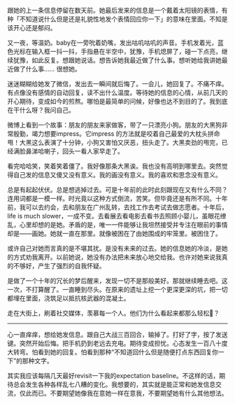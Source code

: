 跟她的上一条信息停留在数天前。她最后发来的信息是一个戴着太阳镜的表情，有种「不知道说什么但是还是礼貌性地发个表情回应你一下」的意味在里面。不知是该开心还是郁闷。

又一夜，等温奶。baby在一旁吮着奶嘴，发出咕叽咕叽的声音。手机发着光，蓝色光标在输入框一抖一抖，手指悬在半空中，犹豫，手机熄屏了，碰一下点亮，继续犹豫，如此反复。想跟她说话。想告诉她我最近做了什么事。想听她给我讲她最近做了什么事…… 很想她。

迷迷糊糊给她发了微信，发出去一瞬间就后悔了。一会儿，她回复了。不痛不痒。有点像没有感情的自动回复，读不出什么温度。等待她的信息的心情，从前几天的开心期待，变成如今的煎熬。哪怕是最简单的问候，好像也达不到目的了。我到底在干什么呀？我问自己。

微博上看到一个故事：朋友的朋友来家做客，带了一只漂亮小狗。朋友的大黑狗非常殷勤，竭力想要impress。它impress 的方法就是咬着自己最爱的大枕头拼命甩！大黑这么表演了十分钟，小狗又害怕又厌恶，扭头走了。大黑卖劲的甩完，已经满脸鼻涕哈喇子，回头一看人家早走了。

看完哈哈笑，笑着笑着僵了。我好像那条大黑诶。我也没有高明到哪里去。突然觉得自己发的信息又傻又没有意义。我的画没有意义。我的喜欢和思念没有意义。

总是有起起伏伏。总是想逃掉过去。可是十年前的此时此刻跟现在又有什么不同？连用词都是一模一样。时光竟以这种方式倒流，苦笑。但毕竟还是有所不同。十年前，我可以去约会，去和朋友在广州乱转，去找工作去考试去做志愿者。十年后，life is much slower，一成不变。去看展去看电影去看书去照顾小婴儿，虽眼花缭乱，心里却想的是她。矛盾的是，唯一一件能够让我坦然接受并专注在眼前的事情却是——画她。她就一直在那里。就像被困在了由她围成的牢笼里。被困住了。

或许自己对她而言真的是不堪其扰。是没有未来的过去。她的信息她的冷淡，是她的方式劝我离开。以前她说，她没有办法把未来放心地交给我。也许对她来说我真的不够好，产生了强烈的自我怀疑。

是做了一个十年的冗长的梦后醒来，发现一切不是那般美好。那就继续睡去吧。这一次，不打算醒了。一直睡到尽头。在原来的遗址上挖一个更深更深的坑，把一切都埋在里面，浇筑足以抵抗核武器的混凝土。

走在大街上，刷着社交媒体，羡慕每一个人。他们为什么看起来都那么轻松🎈？

***

心一直痒痒，想给她发信息。跟自己大战三百回合，输掉了。打好了字，按了发送键。突然开始后悔。把手机扔到老远去充电。期待变成担忧。心态发生一百八十度大转弯。怕看到她的回复。怕看到那种“不知道回什么但是随便打点东西回复你一下”的那种文字。

其实我应该每隔几天最好revisit一下我的expectation baseline。不这样的话，期待总会发生各种各样乱七八糟的变化。我想要的，其实就是能正常和她发信息交流，仅此而已。不要期望她像我在意她一样在意我，不要期望她有什么其他想法。
